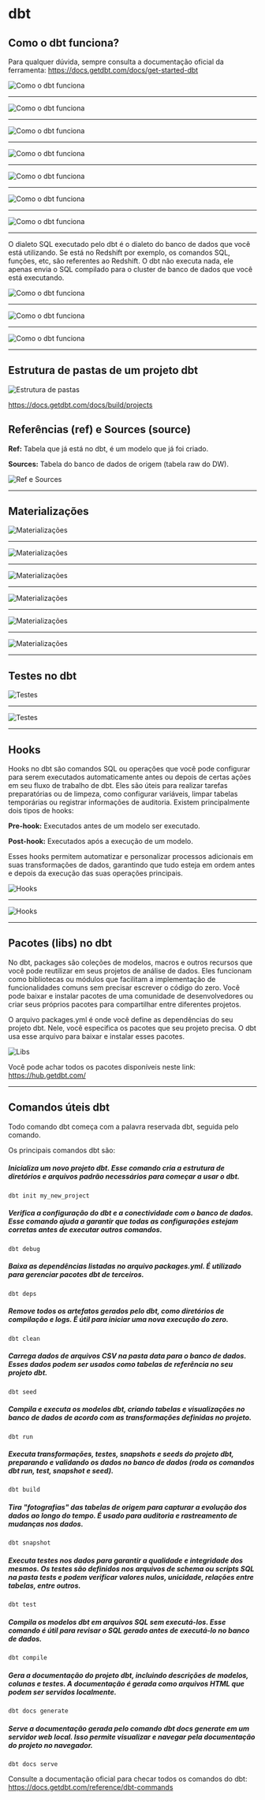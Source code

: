 # dbt

## Como o dbt funciona?

Para qualquer dúvida, sempre consulta a documentação oficial da ferramenta: https://docs.getdbt.com/docs/get-started-dbt

![Como o dbt funciona](images/image1.png 'Como o dbt funciona')

---

![Como o dbt funciona](images/image2.png 'Como o dbt funciona')

---

![Como o dbt funciona](images/image3.png 'Como o dbt funciona')

---

![Como o dbt funciona](images/image4.png 'Como o dbt funciona')

---

![Como o dbt funciona](images/image5.png 'Como o dbt funciona')

---

![Como o dbt funciona](images/image6.png 'Como o dbt funciona')

---

![Como o dbt funciona](images/image7.png 'Como o dbt funciona')

---

O dialeto SQL executado pelo dbt é o dialeto do banco de dados que você está utilizando. Se está no Redshift por exemplo, os comandos SQL, funções, etc, são referentes ao Redshift. O dbt não executa nada, ele apenas envia o SQL compilado para o cluster de banco de dados que você está executando.

![Como o dbt funciona](images/image8.png 'Como o dbt funciona')

---

![Como o dbt funciona](images/image9.png 'Como o dbt funciona')

---

![Como o dbt funciona](images/image10.png 'Como o dbt funciona')

---

## Estrutura de pastas de um projeto dbt

![Estrutura de pastas](images/image11.png 'Estrutura de pastas')

https://docs.getdbt.com/docs/build/projects

## Referências (ref) e Sources (source)

**Ref:** Tabela que já está no dbt, é um modelo que já foi criado.

**Sources:** Tabela do banco de dados de origem (tabela raw do DW).

![Ref e Sources](images/image12.png 'Ref e Sources')

---

## Materializações

![Materializações](images/image13.png 'Materializações')

---

![Materializações](images/image14.png 'Materializações')

---

![Materializações](images/image15.png 'Materializações')

---

![Materializações](images/image16.png 'Materializações')

---

![Materializações](images/image17.png 'Materializações')

---

![Materializações](images/image18.png 'Materializações')

---

## Testes no dbt

![Testes](images/image19.png 'Testes')

---

![Testes](images/image20.png 'Testes')

---

## Hooks

Hooks no dbt são comandos SQL ou operações que você pode configurar para serem executados automaticamente antes ou depois de certas ações em seu fluxo de trabalho de dbt. Eles são úteis para realizar tarefas preparatórias ou de limpeza, como configurar variáveis, limpar tabelas temporárias ou registrar informações de auditoria. Existem principalmente dois tipos de hooks:

**Pre-hook:** Executados antes de um modelo ser executado.

**Post-hook:** Executados após a execução de um modelo.

Esses hooks permitem automatizar e personalizar processos adicionais em suas transformações de dados, garantindo que tudo esteja em ordem antes e depois da execução das suas operações principais.

![Hooks](images/image21.png 'Hooks')

---

![Hooks](images/image22.png 'Hooks')

---

## Pacotes (libs) no dbt

No dbt, packages são coleções de modelos, macros e outros recursos que você pode reutilizar em seus projetos de análise de dados. Eles funcionam como bibliotecas ou módulos que facilitam a implementação de funcionalidades comuns sem precisar escrever o código do zero. Você pode baixar e instalar pacotes de uma comunidade de desenvolvedores ou criar seus próprios pacotes para compartilhar entre diferentes projetos.

O arquivo packages.yml é onde você define as dependências do seu projeto dbt. Nele, você especifica os pacotes que seu projeto precisa. O dbt usa esse arquivo para baixar e instalar esses pacotes.

![Libs](images/image23.png 'Libs')

Você pode achar todos os pacotes disponíveis neste link: https://hub.getdbt.com/

---

## Comandos úteis dbt

Todo comando dbt começa com a palavra reservada dbt, seguida pelo comando.

Os principais comandos dbt são:

##### Inicializa um novo projeto dbt. Esse comando cria a estrutura de diretórios e arquivos padrão necessários para começar a usar o dbt.
```terminal
dbt init my_new_project
```

##### Verifica a configuração do dbt e a conectividade com o banco de dados. Esse comando ajuda a garantir que todas as configurações estejam corretas antes de executar outros comandos.
```terminal
dbt debug
```

##### Baixa as dependências listadas no arquivo packages.yml. É utilizado para gerenciar pacotes dbt de terceiros.
```terminal
dbt deps
```

##### Remove todos os artefatos gerados pelo dbt, como diretórios de compilação e logs. É útil para iniciar uma nova execução do zero.
```terminal
dbt clean
```

##### Carrega dados de arquivos CSV na pasta data para o banco de dados. Esses dados podem ser usados como tabelas de referência no seu projeto dbt.
```terminal
dbt seed
```

##### Compila e executa os modelos dbt, criando tabelas e visualizações no banco de dados de acordo com as transformações definidas no projeto.
```terminal
dbt run
```

##### Executa transformações, testes, snapshots e seeds do projeto dbt, preparando e validando os dados no banco de dados (roda os comandos dbt run, test, snapshot e seed).
```terminal
dbt build
```

##### Tira "fotografias" das tabelas de origem para capturar a evolução dos dados ao longo do tempo. É usado para auditoria e rastreamento de mudanças nos dados.
```terminal
dbt snapshot
```

##### Executa testes nos dados para garantir a qualidade e integridade dos mesmos. Os testes são definidos nos arquivos de schema ou scripts SQL na pasta tests e podem verificar valores nulos, unicidade, relações entre tabelas, entre outros.
```terminal
dbt test
```

##### Compila os modelos dbt em arquivos SQL sem executá-los. Esse comando é útil para revisar o SQL gerado antes de executá-lo no banco de dados.
```terminal
dbt compile
```

##### Gera a documentação do projeto dbt, incluindo descrições de modelos, colunas e testes. A documentação é gerada como arquivos HTML que podem ser servidos localmente.
```terminal
dbt docs generate
```

##### Serve a documentação gerada pelo comando dbt docs generate em um servidor web local. Isso permite visualizar e navegar pela documentação do projeto no navegador.
```terminal
dbt docs serve
```

Consulte a documentação oficial para checar todos os comandos do dbt: https://docs.getdbt.com/reference/dbt-commands
